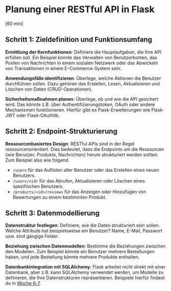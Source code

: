 # Planung einer RESTful API in Flask
[60 min]

## Schritt 1: Zieldefinition und Funktionsumfang
**Ermittlung der Kernfunktionen**: Definiere die Hauptaufgaben, die Ihre API erfüllen soll. Ein Beispiel könnte das Verwalten von Benutzerkonten, das Posten von Nachrichten in einem sozialen Netzwerk oder das Abwickeln von Transaktionen in einem E-Commerce-System sein.

**Anwendungsfälle identifizieren**: Überlege, welche Aktionen die Benutzer durchführen sollen. Dazu gehören das Erstellen, Lesen, Aktualisieren und Löschen von Daten (CRUD-Operationen).

**Sicherheitsmaßnahmen planen**: Überlege, ob und wie die API gesichert wird. Das könnte z.B. über Authentifizierungstoken, OAuth oder andere Mechanismen funktionieren. Hierfür gibt es Flask-Erweiterungen wie Flask-JWT oder Flask-OAuthlib.

## Schritt 2: Endpoint-Strukturierung
**Ressourcenbasiertes Design**: RESTful APIs sind in der Regel ressourcenorientiert. Dies bedeutet, dass die Endpoints um die Ressourcen (wie Benutzer, Produkte, Nachrichten) herum strukturiert werden sollten. Zum Beispiel also wie folgend.

- `/users` für das Auflisten aller Benutzer oder das Erstellen eines neuen Benutzers.
- `/users/<id>` für das Abrufen, Aktualisieren oder Löschen eines spezifischen Benutzers.
- `/products/<id>/reviews` für das Anzeigen oder Hinzufügen von Bewertungen zu einem bestimmten Produkt.

## Schritt 3: Datenmodellierung
**Datenstruktur festlegen**: Definiere, wie die Daten strukturiert sein sollen. Welche Attribute hat beispielsweise ein Benutzer? Name, E-Mail, Passwort usw. sind gängige Felder.

**Beziehung zwischen Datenmodellen**: Bestimme die Beziehungen zwischen den Modellen. Zum Beispiel könnte ein Benutzer mehrere Bestellungen haben, und jede Bestellung könnte mehrere Produkte enthalten.

**Datenbankintegration mit SQLAlchemy**:
Flask arbeitet nicht direkt mit einer Datenbank, aber z.B. kann SQLAlchemy verwendet werden, um Modelle zu definieren, die Ihre Datenstrukturen repräsentieren.
Beispiele hierfür findest du in [Woche 6-7](../../datenbanken/datenbanken.md).
